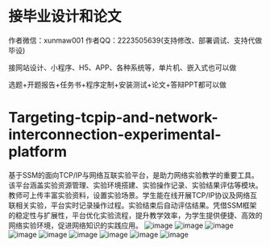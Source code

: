 # 接毕业设计和论文
作者微信：xunmaw001  作者QQ：2223505639(支持修改、部署调试、支持代做毕设)

接网站设计、小程序、H5、APP、各种系统等，单片机、嵌入式也可以做

选题+开题报告+任务书+程序定制+安装测试+论文+答辩PPT都可以做
# Targeting-tcpip-and-network-interconnection-experimental-platform
基于SSM的面向TCP/IP与网络互联实验平台，是助力网络实验教学的重要工具。该平台涵盖实验资源管理、实验环境搭建、实验操作记录、实验结果评估等模块。教师可上传丰富实验资料，设置实验场景。学生能在线开展TCP/IP协议及网络互联相关实验，平台实时记录操作过程。实验结束后自动评估结果。凭借SSM框架的稳定性与扩展性，平台优化实验流程，提升教学效率，为学生提供便捷、高效的网络实验环境，促进网络知识的实践应用。
![image](https://github.com/user-attachments/assets/8c14c051-f4bd-4a95-a226-db69796110e8)
![image](https://github.com/user-attachments/assets/848c3bcb-67a5-4079-96ed-6eb3395b773e)
![image](https://github.com/user-attachments/assets/f1353382-9392-4519-babb-ab76b8b93d92)
![image](https://github.com/user-attachments/assets/c0472517-d2d4-4405-ba8a-b8b8b506436f)
![image](https://github.com/user-attachments/assets/87dea794-7771-4110-bb20-1e8bc4881210)
![image](https://github.com/user-attachments/assets/1ce5ae3f-aaf6-4cf8-b3a2-e93298ce0ee2)
![image](https://github.com/user-attachments/assets/b4ea91ff-0a83-41f9-9b2c-2972a9d6d0dc)
![image](https://github.com/user-attachments/assets/6dd375da-c2d3-4c5d-a331-9534934df362)
![image](https://github.com/user-attachments/assets/7c9bb8dd-b599-45e9-ae42-998352de340d)
